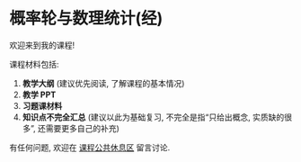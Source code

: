 # 概率轮与数理统计(经)

欢迎来到我的课程! 

课程材料包括:

1. **教学大纲** (建议优先阅读, 了解课程的基本情况)
2. **教学 PPT** 
3. **习题课材料**
4. **知识点不完全汇总** (建议以此为基础复习, 不完全是指“只给出概念, 实质缺的很多”, 还需要更多自己的补充)

有任何问题, 欢迎在 [课程公共休息区](https://github.com/xumin1991/Probability-and-Statistics-2023/issues/1) 留言讨论.
